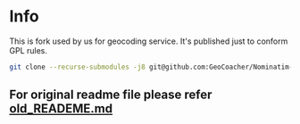 # Info #

This is fork used by us for geocoding service. It's published just to conform GPL rules.


```bash
git clone --recurse-submodules -j8 git@github.com:GeoCoacher/Nominatim-maps.md.git
```

## For original readme file please refer [old_READEME.md](old_READEME.md)